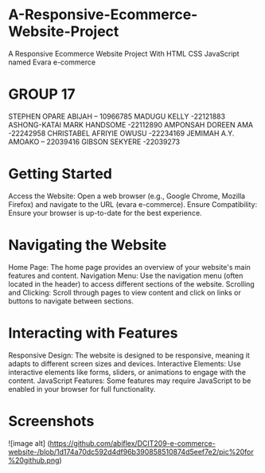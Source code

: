 # A-Responsive-Ecommerce-Website-Project
A Responsive Ecommerce Website Project With HTML CSS JavaScript named Evara e-commerce

                                    
# GROUP 17
STEPHEN OPARE ABIJAH – 10966785
MADUGU KELLY -22121883 
ASHONG-KATAI MARK HANDSOME -22112890 
AMPONSAH DOREEN AMA -22242958
CHRISTABEL AFRIYIE OWUSU -22234169
JEMIMAH A.Y. AMOAKO – 22039416
GIBSON SEKYERE -22039273

# Getting Started
Access the Website: Open a web browser (e.g., Google Chrome, Mozilla Firefox) and navigate to the URL (evara e-commerce).
Ensure Compatibility: Ensure your browser is up-to-date for the best experience.
# Navigating the Website
Home Page: The home page provides an overview of your website's main features and content.
Navigation Menu: Use the navigation menu (often located in the header) to access different sections of the website.
Scrolling and Clicking: Scroll through pages to view content and click on links or buttons to navigate between sections.
# Interacting with Features
Responsive Design: The website is designed to be responsive, meaning it adapts to different screen sizes and devices.
Interactive Elements: Use interactive elements like forms, sliders, or animations to engage with the content.
JavaScript Features: Some features may require JavaScript to be enabled in your browser for full functionality.
# Screenshots
![image alt] (https://github.com/abiflex/DCIT209-e-commerce-website-/blob/1d174a70dc592d4df96b390858510874d5eef7e2/pic%20for%20github.png)
